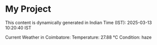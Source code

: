 # My Project

This content is dynamically generated in Indian Time (IST): 2025-03-13 10:20:40 IST


Current Weather in Coimbatore:
Temperature: 27.88 °C
Condition: haze
